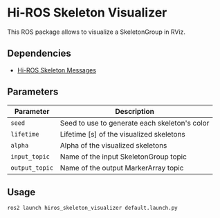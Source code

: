 # Hi-ROS Skeleton Visualizer

This ROS package allows to visualize a SkeletonGroup in RViz.


## Dependencies
* [Hi-ROS Skeleton Messages](https://github.com/hiros-unipd/skeleton_msgs)


## Parameters

| Parameter                    | Description                                                                   |
| ---------------------------- | ----------------------------------------------------------------------------- |
| `seed`                       | Seed to use to generate each skeleton's color                                 |
| `lifetime`                   | Lifetime [s] of the visualized skeletons                                      |
| `alpha`                      | Alpha of the visualized skeletons                                             |
| `input_topic`                | Name of the input SkeletonGroup topic                                         |
| `output_topic`               | Name of the output MarkerArray topic                                          |


## Usage
```
ros2 launch hiros_skeleton_visualizer default.launch.py
```
